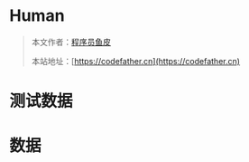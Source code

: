 # Human

> 本文作者：[程序员鱼皮](https://yuyuanweb.feishu.cn/wiki/Abldw5WkjidySxkKxU2cQdAtnah)
>
> 本站地址：[https://codefather.cn](https://codefather.cn)

# 测试数据
# 数据
<DataTable :tableData="tableData" :tableColumns="tableColumns" :total="total" :pageSize="pageSize" :showPagination="true" :loading="false" />

<script>
export default {
  data() {
    return {
      tableData: [
        { id: 1, name: 'John Doe', age: 25, email: 'john@example.com' },
        { id: 2, name: 'Jane Smith', age: 30, email: 'jane@example.com' },
        { id: 3, name: 'Bob Johnson', age: 45, email: 'bob@example.com' },
        { id: 4, name: 'Alice Brown', age: 28, email: 'alice@example.com' },
        { id: 5, name: 'Charlie Davis', age: 35, email: 'charlie@example.com' }
      ],
      tableColumns: [
        { prop: 'id', label: 'ID', align: 'center' },
        { prop: 'name', label: 'Name' },
        { prop: 'age', label: 'Age', align: 'center' },
        { prop: 'email', label: 'Email' }
      ],
      total: 5,
      pageSize: 10
    };
  }
};
</script>
